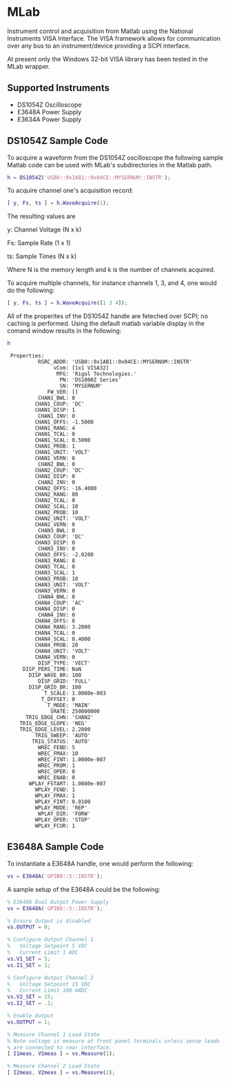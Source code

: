 # MLab
Instrument control and acquisition from Matlab using the National Instruments VISA Interface. The VISA framework allows for communication over any bus to an instrument/device providing a SCPI interface.

At present only the Windows 32-bit VISA library has been tested in the MLab wrapper.

## Supported Instruments
* DS1054Z Oscilloscope
* E3648A Power Supply
* E3634A Power Supply

## DS1054Z Sample Code
To acquire a waveform from the DS1054Z oscilloscope the following sample Matlab code can be used with MLab's subdirectories in the Matlab path.

```matlab
h = DS1054Z('USB0::0x1AB1::0x04CE::MYSERNUM::INSTR');
```

To acquire channel one's acquisition record:
```matlab
[ y, Fs, ts ] = h.WaveAcquire(1);
```
The resulting values are 

y: Channel Voltage  (N x k)

Fs: Sample Rate (1 x 1)

ts: Sample Times (N x k)

Where N is the memory length and k is the number of channels acquired.

To acquire multiple channels, for instance channels 1, 3, and 4, one would do the following:
```matlab
[ y, Fs, ts ] = h.WaveAcquire([1 3 4]);
```

All of the properites of the DS1054Z handle are feteched over SCPI; no caching is performed. Using the default matlab variable display in the comand window results in the following:
```matlab
h
```

```
 Properties:
          RSRC_ADDR: 'USB0::0x1AB1::0x04CE::MYSERNUM::INSTR'
               vCom: [1x1 VISA32]
                MFG: 'Rigol Technologies.'
                 PN: 'DS1000Z Series'
                 SN: 'MYSERNUM'
             FW_VER: []
          CHAN1_BWL: 0
         CHAN1_COUP: 'DC'
         CHAN1_DISP: 1
          CHAN1_INV: 0
         CHAN1_OFFS: -1.5000
         CHAN1_RANG: 4
         CHAN1_TCAL: 0
         CHAN1_SCAL: 0.5000
         CHAN1_PROB: 1
         CHAN1_UNIT: 'VOLT'
         CHAN1_VERN: 0
          CHAN2_BWL: 0
         CHAN2_COUP: 'DC'
         CHAN2_DISP: 0
          CHAN2_INV: 0
         CHAN2_OFFS: -16.4000
         CHAN2_RANG: 80
         CHAN2_TCAL: 0
         CHAN2_SCAL: 10
         CHAN2_PROB: 10
         CHAN2_UNIT: 'VOLT'
         CHAN2_VERN: 0
          CHAN3_BWL: 0
         CHAN3_COUP: 'DC'
         CHAN3_DISP: 0
          CHAN3_INV: 0
         CHAN3_OFFS: -2.0200
         CHAN3_RANG: 8
         CHAN3_TCAL: 0
         CHAN3_SCAL: 1
         CHAN3_PROB: 10
         CHAN3_UNIT: 'VOLT'
         CHAN3_VERN: 0
          CHAN4_BWL: 0
         CHAN4_COUP: 'AC'
         CHAN4_DISP: 0
          CHAN4_INV: 0
         CHAN4_OFFS: 0
         CHAN4_RANG: 3.2000
         CHAN4_TCAL: 0
         CHAN4_SCAL: 0.4000
         CHAN4_PROB: 20
         CHAN4_UNIT: 'VOLT'
         CHAN4_VERN: 0
          DISP_TYPE: 'VECT'
     DISP_PERS_TIME: NaN
       DISP_WAVE_BR: 100
          DISP_GRID: 'FULL'
       DISP_GRID_BR: 100
            T_SCALE: 1.0000e-003
           T_OFFSET: 0
             T_MODE: 'MAIN'
              SRATE: 250000000
      TRIG_EDGE_CHN: 'CHAN2'
    TRIG_EDGE_SLOPE: 'NEG'
    TRIG_EDGE_LEVEL: 2.2000
         TRIG_SWEEP: 'AUTO'
        TRIG_STATUS: 'AUTO'
          WREC_FEND: 5
          WREC_FMAX: 10
          WREC_FINT: 1.0000e-007
          WREC_PROM: 1
          WREC_OPER: 0
          WREC_ENAB: 0
       WPLAY_FSTART: 1.0000e-007
         WPLAY_FEND: 1
         WPLAY_FMAX: 1
         WPLAY_FINT: 0.0100
         WPLAY_MODE: 'REP'
          WPLAY_DIR: 'FORW'
         WPLAY_OPER: 'STOP'
         WPLAY_FCUR: 1
```
## E3648A Sample Code
To instantiate a E3648A handle, one would perform the following:
```matlab
vs = E3648A('GPIB0::5::INSTR');
```

A sample setup of the E3648A could be the following:
```matlab
% E3648A Dual Output Power Supply
vs = E3648A('GPIB0::5::INSTR');

% Ensure Output is disabled
vs.OUTPUT = 0;

% Configure Output Channel 1
%   Voltage Setpoint 5 VDC
%   Current Limit 1 ADC
vs.V1_SET = 5;
vs.I1_SET = 1;

% Configure Output Channel 2
%   Voltage Setpoint 15 VDC
%   Current Limit 100 mADC
vs.V2_SET = 15;
vs.I2_SET = .1;

% Enable Output
vs.OUTPUT = 1;

% Measure Channel 1 Load State
% Note voltage is measure at front panel terminals unless sense leads
% are connected to rear interface.
[ I1meas, V1meas ] = vs.Measure(1);

% Measure Channel 2 Load State
[ I2meas, V2meas ] = vs.Measure(2);
```
